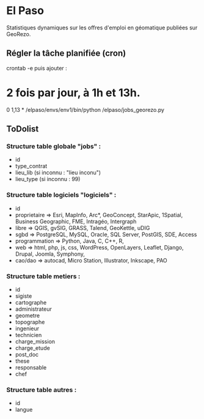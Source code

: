 El Paso
======

Statistiques dynamiques sur les offres d'emploi en géomatique publiées sur GeoRezo.



## Régler la tâche planifiée (cron)

crontab -e puis ajouter :
# 2 fois par jour, à 1h et 13h.
0 1,13 * /elpaso/envs/env1/bin/python /elpaso/jobs_georezo.py



## ToDolist
### Structure table globale "jobs" :
- id
- type_contrat
- lieu_lib (si inconnu : "lieu inconu")
- lieu_type (si inconnu : 99)


### Structure table logiciels "logiciels" :
* id
* proprietaire => Esri, MapInfo, Arc*, GeoConcept, StarApic, 1Spatial, Business Geographic, FME, Intragéo, Intergraph
* libre => QGIS, gvSIG, GRASS, Talend, GeoKettle, uDIG
* sgbd => PostgreSQL, MySQL, Oracle, SQL Server, PostGIS, SDE, Access
* programmation => Python, Java, C, C++, R,
* web => html, php, js, css, WordPress, OpenLayers, Leaflet, Django, Drupal, Joomla, Symphony, 
* cao/dao => autocad, Micro Station, Illustrator, Inkscape, PAO


### Structure table metiers :
+ id
+ sigiste
+ cartographe
+ administrateur
+ geometre
+ topographe
+ ingenieur
+ technicien
+ charge_mission
+ charge_etude
+ post_doc
+ these
+ responsable
+ chef


### Structure table autres :
+ id
+ langue